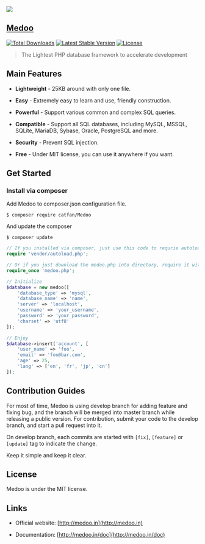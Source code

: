 ![](https://raw.githubusercontent.com/catfan/Medoo/develop/src/medoo-logo.png)

## [Medoo](http://medoo.in)

[![Total Downloads](https://poser.pugx.org/catfan/medoo/downloads)](https://packagist.org/packages/catfan/medoo)
[![Latest Stable Version](https://poser.pugx.org/catfan/medoo/v/stable)](https://packagist.org/packages/catfan/medoo)
[![License](https://poser.pugx.org/catfan/medoo/license)](https://packagist.org/packages/catfan/medoo)

> The Lightest PHP database framework to accelerate development

## Main Features

* **Lightweight** - 25KB around with only one file.

* **Easy** - Extremely easy to learn and use, friendly construction.

* **Powerful** - Support various common and complex SQL queries.

* **Compatible** - Support all SQL databases, including MySQL, MSSQL, SQLite, MariaDB, Sybase, Oracle, PostgreSQL and more.

* **Security** - Prevent SQL injection.

* **Free** - Under MIT license, you can use it anywhere if you want.

## Get Started

### Install via composer

Add Medoo to composer.json configuration file.
```
$ composer require catfan/Medoo
```

And update the composer
```
$ composer update
```

```php
// If you installed via composer, just use this code to requrie autoloader on the top of your projects.
require 'vendor/autoload.php';

// Or if you just download the medoo.php into directory, require it with the correct path.
require_once 'medoo.php';

// Initialize
$database = new medoo([
    'database_type' => 'mysql',
    'database_name' => 'name',
    'server' => 'localhost',
    'username' => 'your_username',
    'password' => 'your_password',
    'charset' => 'utf8'
]);

// Enjoy
$database->insert('account', [
    'user_name' => 'foo',
    'email' => 'foo@bar.com',
    'age' => 25,
    'lang' => ['en', 'fr', 'jp', 'cn']
]);
```

## Contribution Guides

For most of time, Medoo is using develop branch for adding feature and fixing bug, and the branch will be merged into master branch while releasing a public version. For contribution, submit your code to the develop branch, and start a pull request into it.

On develop branch, each commits are started with `[fix]`, `[feature]` or `[update]` tag to indicate the change.

Keep it simple and keep it clear.

## License

Medoo is under the MIT license.

## Links

* Official website: [http://medoo.in](http://medoo.in)

* Documentation: [http://medoo.in/doc](http://medoo.in/doc)
